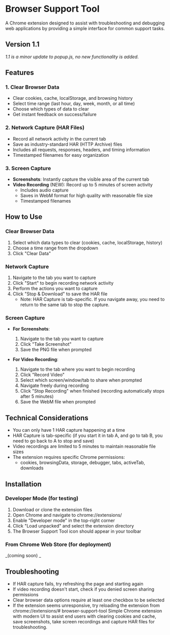 # Browser Support Tool

A Chrome extension designed to assist with troubleshooting and debugging web applications by providing a simple interface for common support tasks.

## Version 1.1

_1.1 is a minor update to popup.js, no new functionality is added._

## Features

### 1. Clear Browser Data
- Clear cookies, cache, localStorage, and browsing history
- Select time range (last hour, day, week, month, or all time)
- Choose which types of data to clear
- Get instant feedback on success/failure

### 2. Network Capture (HAR Files)
- Record all network activity in the current tab
- Save as industry-standard HAR (HTTP Archive) files
- Includes all requests, responses, headers, and timing information
- Timestamped filenames for easy organization

### 3. Screen Capture
- **Screenshots**: Instantly capture the visible area of the current tab
- **Video Recording** (NEW): Record up to 5 minutes of screen activity
  - Includes audio capture
  - Saves in WebM format for high quality with reasonable file size
  - Timestamped filenames

## How to Use

### Clear Browser Data
1. Select which data types to clear (cookies, cache, localStorage, history)
2. Choose a time range from the dropdown
3. Click "Clear Data"

### Network Capture
1. Navigate to the tab you want to capture
2. Click "Start" to begin recording network activity
3. Perform the actions you want to capture
4. Click "Stop & Download" to save the HAR file
   - Note: HAR Capture is tab-specific. If you navigate away, you need to return to the same tab to stop the capture.

### Screen Capture
- **For Screenshots**:
  1. Navigate to the tab you want to capture
  2. Click "Take Screenshot"
  3. Save the PNG file when prompted

- **For Video Recording**:
  1. Navigate to the tab where you want to begin recording
  2. Click "Record Video"
  3. Select which screen/window/tab to share when prompted
  4. Navigate freely during recording
  5. Click "Stop Recording" when finished (recording automatically stops after 5 minutes)
  6. Save the WebM file when prompted

## Technical Considerations

- You can only have 1 HAR capture happening at a time
- HAR Capture is tab-specific (if you start it in tab A, and go to tab B, you need to go back to A to stop and save)
- Video recordings are limited to 5 minutes to maintain reasonable file sizes
- The extension requires specific Chrome permissions:
  - cookies, browsingData, storage, debugger, tabs, activeTab, downloads

## Installation

### Developer Mode (for testing)
1. Download or clone the extension files
2. Open Chrome and navigate to chrome://extensions/
3. Enable "Developer mode" in the top-right corner
4. Click "Load unpacked" and select the extension directory
5. The Browser Support Tool icon should appear in your toolbar

### From Chrome Web Store (for deployment)
_(coming soon) _

## Troubleshooting

- If HAR capture fails, try refreshing the page and starting again
- If video recording doesn't start, check if you denied screen sharing permissions
- Clear browser data options require at least one checkbox to be selected
- If the extension seems unresponsive, try reloading the extension from chrome://extensions/# browser-support-tool
Simple Chrome extension with modern UI to assist end users with clearing cookies and cache, save screenshots, take screen recordings and capture HAR files for troubleshooting.
